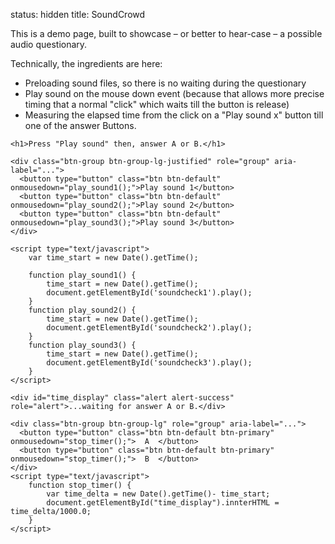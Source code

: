 status: hidden
title: SoundCrowd

This is a demo page, built to showcase – or better to hear-case – a possible audio questionary.

Technically, the ingredients are here:

-   Preloading sound files, so there is no waiting during the questionary
-   Play sound on the mouse down event (because that allows more precise timing that a normal "click" which waits till the button is release)
-   Measuring the elapsed time from the click on a "Play sound x" button till one of the answer Buttons.


<div class="jumbotron">
	<audio id="soundcheck1" src="/__downloads/test.wav" preload="auto"></audio>
	<audio id="soundcheck2" src="/__downloads/test-44100-le-1ch-4bytes.wav" preload="auto"></audio>
	<audio id="soundcheck3" src="/__downloads/ds_china.wav" preload="auto"></audio>
	
	<h1>Press "Play sound" then, answer A or B.</h1>
	
	<div class="btn-group btn-group-lg-justified" role="group" aria-label="...">
	  <button type="button" class="btn btn-default" onmousedown="play_sound1();">Play sound 1</button>
	  <button type="button" class="btn btn-default" onmousedown="play_sound2();">Play sound 2</button>
	  <button type="button" class="btn btn-default" onmousedown="play_sound3();">Play sound 3</button>
	</div>
	
	<script type="text/javascript">
		var time_start = new Date().getTime();
	
		function play_sound1() {
			time_start = new Date().getTime();
			document.getElementById('soundcheck1').play();
		}
		function play_sound2() {
			time_start = new Date().getTime();
			document.getElementById('soundcheck2').play();
		}
		function play_sound3() {
			time_start = new Date().getTime();
			document.getElementById('soundcheck3').play();
		}
	</script>

	<div id="time_display" class="alert alert-success" role="alert">...waiting for answer A or B.</div>

	<div class="btn-group btn-group-lg" role="group" aria-label="...">
	  <button type="button" class="btn btn-default btn-primary" onmousedown="stop_timer();">  A  </button>
	  <button type="button" class="btn btn-default btn-primary" onmousedown="stop_timer();">  B  </button>
	</div>
	<script type="text/javascript">
		function stop_timer() {
			var time_delta = new Date().getTime()- time_start;
			document.getElementById("time_display").innterHTML = time_delta/1000.0;
		}
	</script>

</div>


<div id="s1">

</div>
